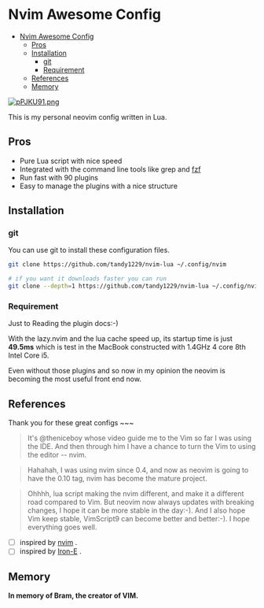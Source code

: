 # Nvim Awesome Config

<!--toc:start-->
- [Nvim Awesome Config](#nvim-awesome-config)
  - [Pros](#pros)
  - [Installation](#installation)
    - [git](#git)
    - [Requirement](#requirement)
  - [References](#references)
  - [Memory](#memory)
<!--toc:end-->

<!-- [![pCqCxTH.png](https://s1.ax1x.com/2023/07/22/pCqCxTH.png)]
(https://imgse.com/i/pCqCxTH) -->

[![pPJKU91.png](https://s1.ax1x.com/2023/08/22/pPJKU91.png)](https://imgse.com/i/pPJKU91)

This is my personal neovim config written in Lua.

## Pros

- Pure Lua script with nice speed
- Integrated with the command line tools like grep and
[fzf](https://github.com/junegunn/fzf)
- Run fast with 90 plugins
- Easy to manage the plugins with a nice structure

## Installation

### git

You can use git to install these configuration files.

```bash
git clone https://github.com/tandy1229/nvim-lua ~/.config/nvim

# if you want it downloads faster you can run
git clone --depth=1 https://github.com/tandy1229/nvim-lua ~/.config/nvim
```

### Requirement

Just to Reading the plugin docs:-)

With the lazy.nvim and the lua cache speed up, its startup time is just
**49.5ms** which is test in the MacBook constructed with 1.4GHz 4 core 8th
Intel Core i5.

Even without those plugins and so now in my opinion the neovim is becoming the
most useful front end now.

## References

Thank you for these great configs \~~~

> It's @theniceboy whose video guide me to the Vim so far I was using the IDE.
> And then through him I have a chance to turn the Vim to using the editor --
> nvim.

> Hahahah, I was using nvim since 0.4, and now as neovim is going to have the
> 0.10 tag, nvim has become the mature project.

> Ohhhh, lua script making the nvim different, and make it a different road
> compared to Vim. But neovim now always updates with breaking changes, I hope
> it can be more stable in the day:-). And I also hope Vim keep stable,
> VimScript9 can become better and better:-). I hope everything goes well.

- [ ] inspired by [nvim](https://github.com/theniceboy/nvim) .
- [ ] inspired by [Iron-E](https://github.com/Iron-E) .

## Memory

**In memory of Bram, the creator of VIM.**
